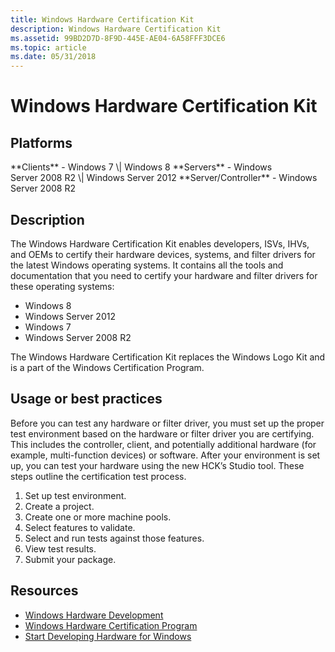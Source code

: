 ```yaml
---
title: Windows Hardware Certification Kit
description: Windows Hardware Certification Kit
ms.assetid: 99BD2D7D-8F9D-445E-AE04-6A58FFF3DCE6
ms.topic: article
ms.date: 05/31/2018
---
```


# Windows Hardware Certification Kit

## Platforms

<dl> **Clients** - Windows 7 \| Windows 8  
**Servers** - Windows Server 2008 R2 \| Windows Server 2012  
**Server/Controller** - Windows Server 2008 R2  
</dl>

## Description

The Windows Hardware Certification Kit enables developers, ISVs, IHVs, and OEMs to certify their hardware devices, systems, and filter drivers for the latest Windows operating systems. It contains all the tools and documentation that you need to certify your hardware and filter drivers for these operating systems:

-   Windows 8
-   Windows Server 2012
-   Windows 7
-   Windows Server 2008 R2

The Windows Hardware Certification Kit replaces the Windows Logo Kit and is a part of the Windows Certification Program.

## Usage or best practices

Before you can test any hardware or filter driver, you must set up the proper test environment based on the hardware or filter driver you are certifying. This includes the controller, client, and potentially additional hardware (for example, multi-function devices) or software. After your environment is set up, you can test your hardware using the new HCK’s Studio tool. These steps outline the certification test process.

1.  Set up test environment.
2.  Create a project.
3.  Create one or more machine pools.
4.  Select features to validate.
5.  Select and run tests against those features.
6.  View test results.
7.  Submit your package.

## Resources

-   [Windows Hardware Development](https://go.microsoft.com/fwlink/p/?LinkId=325509)
-   [Windows Hardware Certification Program](https://go.microsoft.com/fwlink/p/?LinkId=325510)
-   [Start Developing Hardware for Windows](https://go.microsoft.com/fwlink/p/?LinkId=325511)

 

 




